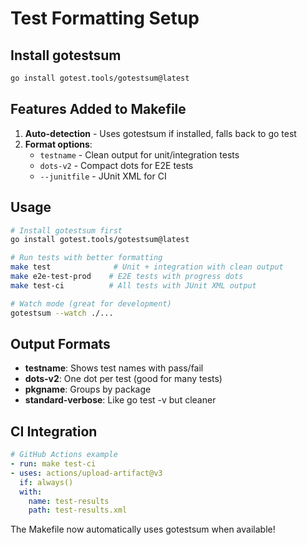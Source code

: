 # Test Formatting Setup

## Install gotestsum
```bash
go install gotest.tools/gotestsum@latest
```

## Features Added to Makefile

1. **Auto-detection** - Uses gotestsum if installed, falls back to go test
2. **Format options**:
   - `testname` - Clean output for unit/integration tests
   - `dots-v2` - Compact dots for E2E tests
   - `--junitfile` - JUnit XML for CI

## Usage

```bash
# Install gotestsum first
go install gotest.tools/gotestsum@latest

# Run tests with better formatting
make test              # Unit + integration with clean output
make e2e-test-prod    # E2E tests with progress dots
make test-ci          # All tests with JUnit XML output

# Watch mode (great for development)
gotestsum --watch ./...
```

## Output Formats

- **testname**: Shows test names with pass/fail
- **dots-v2**: One dot per test (good for many tests)
- **pkgname**: Groups by package
- **standard-verbose**: Like go test -v but cleaner

## CI Integration

```yaml
# GitHub Actions example
- run: make test-ci
- uses: actions/upload-artifact@v3
  if: always()
  with:
    name: test-results
    path: test-results.xml
```

The Makefile now automatically uses gotestsum when available!